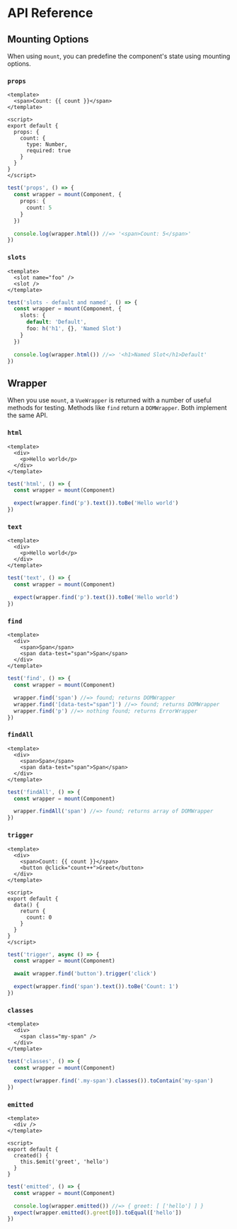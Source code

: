 # API Reference

## Mounting Options

When using `mount`, you can predefine the component's state using mounting options.

### `props`

```vue
<template>
  <span>Count: {{ count }}</span>
</template>

<script>
export default {
  props: {
    count: {
      type: Number,
      required: true
    }
  }
}
</script>
```

```ts
test('props', () => {
  const wrapper = mount(Component, {
    props: {
      count: 5
    }
  })

  console.log(wrapper.html()) //=> '<span>Count: 5</span>'
})
```

### `slots`

```vue
<template>
  <slot name="foo" />
  <slot />
</template>
```

```ts
test('slots - default and named', () => {
  const wrapper = mount(Component, {
    slots: {
      default: 'Default',
      foo: h('h1', {}, 'Named Slot')
    }
  })

  console.log(wrapper.html()) //=> '<h1>Named Slot</h1>Default'
})
```

## Wrapper

When you use `mount`, a `VueWrapper` is returned with a number of useful methods for testing. Methods like `find` return a `DOMWrapper`. Both implement the same API.


### `html`

```vue
<template>
  <div>
    <p>Hello world</p>
  </div>
</template>
```

```ts
test('html', () => {
  const wrapper = mount(Component)

  expect(wrapper.find('p').text()).toBe('Hello world')
})
```

### `text`

```vue
<template>
  <div>
    <p>Hello world</p>
  </div>
</template>
```

```ts
test('text', () => {
  const wrapper = mount(Component)

  expect(wrapper.find('p').text()).toBe('Hello world')
})
```

### `find`

```vue
<template>
  <div>
    <span>Span</span>
    <span data-test="span">Span</span>
  </div>
</template>
```

```ts
test('find', () => {
  const wrapper = mount(Component)

  wrapper.find('span') //=> found; returns DOMWrapper
  wrapper.find('[data-test="span"]') //=> found; returns DOMWrapper
  wrapper.find('p') //=> nothing found; returns ErrorWrapper
})
```

### `findAll`

```vue
<template>
  <div>
    <span>Span</span>
    <span data-test="span">Span</span>
  </div>
</template>
```

```ts
test('findAll', () => {
  const wrapper = mount(Component)

  wrapper.findAll('span') //=> found; returns array of DOMWrapper
})
```

### `trigger`

```vue
<template>
  <div>
    <span>Count: {{ count }}</span>
    <button @click="count++">Greet</button>
  </div>
</template>

<script>
export default {
  data() {
    return {
      count: 0
    }
  }
}
</script>
```

```ts
test('trigger', async () => {
  const wrapper = mount(Component)

  await wrapper.find('button').trigger('click')

  expect(wrapper.find('span').text()).toBe('Count: 1')
})
```

### `classes`

```vue
<template>
  <div>
    <span class="my-span" />
  </div>
</template>
```

```ts
test('classes', () => {
  const wrapper = mount(Component)

  expect(wrapper.find('.my-span').classes()).toContain('my-span')
})
```

### `emitted`

```vue
<template>
  <div />
</template>

<script>
export default {
  created() {
    this.$emit('greet', 'hello')
  }
}
```

```ts
test('emitted', () => {
  const wrapper = mount(Component)

  console.log(wrapper.emitted()) //=> { greet: [ ['hello'] ] }
  expect(wrapper.emitted().greet[0]).toEqual(['hello'])
})
```
